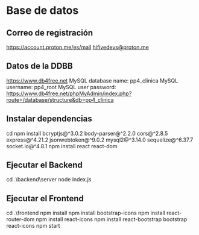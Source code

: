 # Base de datos

## Correo de registración

https://account.proton.me/es/mail
hifivedevs@proton.me

## Datos de la DDBB

https://www.db4free.net
MySQL database name:  	pp4_clinica
MySQL username:  		pp4_root
MySQL user password:  	
https://www.db4free.net/phpMyAdmin/index.php?route=/database/structure&db=pp4_clinica

## Instalar dependencias

cd <carpeta raiz del proyecto>
npm install bcryptjs@^3.0.2 body-parser@^2.2.0 cors@^2.8.5 express@^4.21.2 jsonwebtoken@^9.0.2 mysql2@^3.14.0 sequelize@^6.37.7 socket.io@^4.8.1
npm install react react-dom

## Ejecutar el Backend

cd .\backend\server
node index.js

## Ejecutar el Frontend

cd .\frontend
npm install
npm install bootstrap-icons
npm install react-router-dom
npm install react-icons
npm install react-bootstrap bootstrap react-icons
npm start